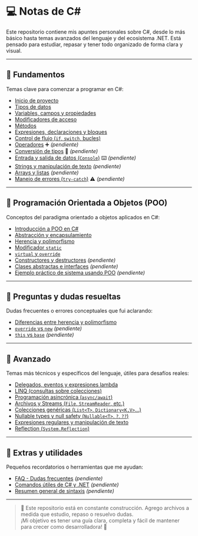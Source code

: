 # 💻 Notas de C#

Este repositorio contiene mis apuntes personales sobre C#, desde lo más básico hasta temas avanzados del lenguaje y del ecosistema .NET. Está pensado para estudiar, repasar y tener todo organizado de forma clara y visual.

---

## 🧱 Fundamentos

Temas clave para comenzar a programar en C#:

- [Inicio de proyecto](./fundamentos/inicio-proyecto.md)
- [Tipos de datos](./fundamentos/tipos-de-datos.md)
- [Variables, campos y propiedades](./fundamentos/variables-campos-propiedades.md)
- [Modificadores de acceso](./fundamentos/modificadores-de-acceso.md)
- [Métodos](./fundamentos/metodos.md)
- [Expresiones, declaraciones y bloques](./fundamentos/expresiones-declaraciones-bloques.md)
- [Control de flujo (`if`, `switch`, bucles)](./fundamentos/control-de-flujo.md)
- [Operadores](./fundamentos/operadores.md) ➕ *(pendiente)*
- [Conversión de tipos](./fundamentos/conversion-tipos.md) 🔁 *(pendiente)*
- [Entrada y salida de datos (`Console`)](./fundamentos/entrada-salida.md) ⌨️ *(pendiente)*
- [Strings y manipulación de texto](./fundamentos/strings.md) *(pendiente)*
- [Arrays y listas](./fundamentos/arrays-listas.md) *(pendiente)*
- [Manejo de errores (`try-catch`)](./fundamentos/manejo-errores.md) ⚠️ *(pendiente)*

---

## 🧩 Programación Orientada a Objetos (POO)

Conceptos del paradigma orientado a objetos aplicados en C#:

- [Introducción a POO en C#](./poo/poo-en-csharp.md)
- [Abstracción y encapsulamiento](./poo/abstraccion-y-encapsulamiento.md)
- [Herencia y polimorfismo](./poo/herencia-y-polimorfismo.md)
- [Modificador `static`](./poo/static.md)
- [`virtual` y `override`](./poo/virtual-override.md)
- [Constructores y destructores](./poo/constructores-destructores.md) *(pendiente)*
- [Clases abstractas e interfaces](./poo/clases-abstractas-e-interfaces.md) *(pendiente)*
- [Ejemplo práctico de sistema usando POO](./poo/ejemplo-practico.md) *(pendiente)*

---

## 💭 Preguntas y dudas resueltas

Dudas frecuentes o errores conceptuales que fui aclarando:

- [Diferencias entre herencia y polimorfismo](./preguntas/dudas-resueltas/herencia-polimorfismo.md)
- [`override` vs `new`](./preguntas/dudas-resueltas/override-vs-new.md) *(pendiente)*
- [`this` vs `base`](./preguntas/dudas-resueltas/this-vs-base.md) *(pendiente)*

---

## 🧠 Avanzado

Temas más técnicos y específicos del lenguaje, útiles para desafíos reales:

- [Delegados, eventos y expresiones lambda](./avanzado/delegados-eventos.md)
- [LINQ (consultas sobre colecciones)](./avanzado/linq.md)
- [Programación asincrónica (`async/await`)](./avanzado/asincronia.md)
- [Archivos y Streams (`File`, `StreamReader`, etc.)](./avanzado/archivos-streams.md)
- [Colecciones genéricas (`List<T>`, `Dictionary<K,V>`...)](./avanzado/colecciones-genericas.md)
- [Nullable types y null safety (`Nullable<T>`, `?`, `??`)](./avanzado/nullable.md)
- [Expresiones regulares y manipulación de texto](./avanzado/expresiones-regulares.md)
- [Reflection (`System.Reflection`)](./avanzado/reflection.md)

---

## 📎 Extras y utilidades

Pequeños recordatorios o herramientas que me ayudan:

- [FAQ - Dudas frecuentes](./extras/faq.md) *(pendiente)*
- [Comandos útiles de C# y .NET](./extras/comandos-utiles.md) *(pendiente)*
- [Resumen general de sintaxis](./extras/resumen-general.md) *(pendiente)*

---

> 📌 Este repositorio está en constante construcción. Agrego archivos a medida que estudio, repaso o resuelvo dudas.  
> ¡Mi objetivo es tener una guía clara, completa y fácil de mantener para crecer como desarrolladora! 🚀
